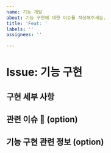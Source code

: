 ```yaml
---
name: 기능 개발
about: 기능 구현에 대한 이슈를 작성해주세요.
title: 'Feat: '
labels: ''
assignees: ''

---
```


# Issue: 기능 구현

## 구현 세부 사항


## 관련 이슈 📎 (option)
<!-- 관련이슈가 있다면 주석을 해제하고 지우고 # 뒤에 관련된 이슈의 넘버를 적어주세요. -->
<!-- IssueNumber : # -->

## 기능 구현 관련 정보 (option)
<!-- 기능 구현에 관한 정보를 얻은 곳의 url을 적어주세요 없다면 비워놓으면 됩니다. -->